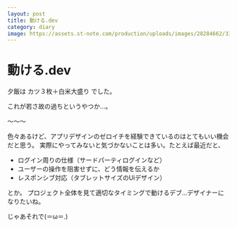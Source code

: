 ```yaml
---
layout: post
title: 動ける.dev
category: diary
image: https://assets.st-note.com/production/uploads/images/28284662/336ec6a57810587d2e90fbf91e33a424.jpg
---
```


# 動ける.dev

夕飯は カツ３枚＋白米大盛り でした。

これが若さ故の過ちというやつか…。

〜〜〜

色々あるけど、アプリデザインのゼロイチを経験できているのはとてもいい機会だと思う。
実際にやってみないと気づかないことは多い。たとえば最近だと、

- ログイン周りの仕様（サードパーティログインなど）
- ユーザーの操作を阻害せずに、どう情報を伝えるか
- レスポンシブ対応（タブレットサイズのUiデザイン）

とか。
プロジェクト全体を見て適切なタイミングで動けるデブ...デザイナーになりたいね。

じゃあそれで(＝ω＝.)
